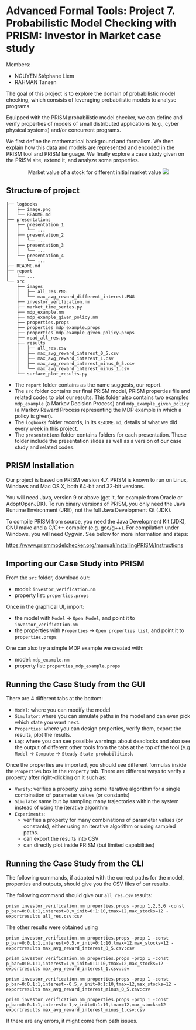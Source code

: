 # Advanced Formal Tools: Project 7. Probabilistic Model Checking with PRISM: Investor in Market case study

Members:
- NGUYEN Stéphane Liem
- RAHMAN Tansen

The goal of this project is to explore the domain of probabilistic model checking, which consists of leveraging probabilistic models to analyse programs.

Equipped with the PRISM probabilistic model checker, we can define and verify properties of models of small distributed applications (e.g., cyber physical systems) and/or concurrent programs.

We first define the mathematical background and formalism. We then explain how this data and models are represented and encoded in the PRISM tool and PRISM language. We finally explore a case study given on the PRISM site, extend it, and analyze some properties.

<!---
<p align="center">
  <img src="./presentations/presentation_2/images/market_time_series.png" />
</p>
--->
<div align='center'>
  Market value of a stock for different initial market value 
  <img src="./src/images/market_dynamics.gif" />
</div>

## Structure of project

```
├── logbooks
│   ├── image.png
│   └── README.md
├── presentations
│   ├── presentation_1
│   │   └── ...
│   ├── presentation_2
│   │   └── ...
│   ├── presentation_3
│   │   └── ...
│   └── presentation_4
│       └── ...
├── README.md
├── report
│   └── ...
└── src
    ├── images
    │   ├── all_res.PNG
    │   └── max_avg_reward_different_interest.PNG
    ├── investor_verification.nm
    ├── market_time_series.py
    ├── mdp_example.nm
    ├── mdp_example_given_policy.nm
    ├── properties.props
    ├── properties_mdp_example.props
    ├── properties_mdp_example_given_policy.props
    ├── read_all_res.py
    ├── results
    │   ├── all_res.csv
    │   ├── max_avg_reward_interest_0_5.csv
    │   ├── max_avg_reward_interest_1.csv
    │   ├── max_avg_reward_interest_minus_0_5.csv
    │   └── max_avg_reward_interest_minus_1.csv
    └── surface_plot_results.py
```

- The `report` folder contains as the name suggests, our report.
- The `src` folder contains our final PRISM model, PRISM properties file and related codes to plot our results. This folder also contains two examples `mdp_example` (a Markov Decision Process) and `mdp_example_given_policy` (a Markov Reward Process representing the MDP example in which a policy is given).
- The `logbooks` folder records, in its `README.md`, details of what we did every week in this project.
- The `presentations` folder contains folders for each presentation. These folder include the presentation slides as well as a version of our case study and related codes.

## PRISM Installation


Our project is based on PRISM version 4.7. PRISM is known to run on Linux, Windows and Mac OS X, both 64-bit and 32-bit versions.

You will need Java, version 9 or above (get it, for example from Oracle or AdoptOpenJDK). To run binary versions of PRISM, you only need the Java Runtime Environment (JRE), not the full Java Development Kit (JDK).

To compile PRISM from source, you need the Java Development Kit (JDK), GNU make and a C/C++ compiler (e.g. gcc/g++). For compilation under Windows, you will need Cygwin. See below for more information and steps:

https://www.prismmodelchecker.org/manual/InstallingPRISM/Instructions

## Importing our Case Study into PRISM

From the `src` folder, download our:
 - model: `investor_verification.nm`
 - property list: `properties.props`

Once in the graphical UI, import:
 - the model with `Model` $\rightarrow$ `Open Model`, and point it to `investor_verification.nm`
 - the properties with `Properties` $\rightarrow$ `Open properties list`, and point it to `properties.props`

One can also try a simple MDP example we created with:
 - model: `mdp_example.nm`
 - property list: `properties_mdp_example.props`

## Running the Case Study from the GUI

There are 4 different tabs at the bottom:
- `Model`: where you can modify the model
- `Simulator`: where you can simulate paths in the model and can even pick which state you want next.
- `Properties`: where you can design properties, verify them, export the results, plot the results.
- `Log`: where you can see possible warnings about deadlocks and also see the output of different other tools
from the tabs at the top of the tool (e.g `Model` $\rightarrow$ `Compute` $\rightarrow$ `Steady-State probabilities`).

Once the properties are imported, you should see different formulas inside the `Properties` box in the `Property` tab.
There are different ways to verify a property after right-clicking on it such as:
- `Verify`: verifies a property using some iterative algorithm for a single combination of parameter values (or constants)
- `Simulate`: same but by sampling many trajectories within the system instead of using the iterative algorithm
- `Experiments`:
	- verifies a property for many combinations of parameter values (or constants),
either using an iterative algorithm or using sampled paths.
	- can export the results into CSV
	- can directly plot inside PRISM (but limited capabilities)

## Running the Case Study from the CLI

The following commands, if adapted with the correct paths for the model, properties and outputs, should give you the CSV files of our results.

The following command should give our `all_res.csv` results:
```
prism investor_verification.nm properties.props -prop 1,2,5,6 -const p_bar=0:0.1:1,interest=0,v_init=0:1:10,tmax=12,max_stocks=12 -exportresults all_res.csv:csv
```

The other results were obtained using
```
prism investor_verification.nm properties.props -prop 1 -const p_bar=0:0.1:1,interest=0.5,v_init=0:1:10,tmax=12,max_stocks=12 -exportresults max_avg_reward_interest_0_5.csv:csv

prism investor_verification.nm properties.props -prop 1 -const p_bar=0:0.1:1,interest=1,v_init=0:1:10,tmax=12,max_stocks=12 -exportresults max_avg_reward_interest_1.csv:csv

prism investor_verification.nm properties.props -prop 1 -const p_bar=0:0.1:1,interest=-0.5,v_init=0:1:10,tmax=12,max_stocks=12 -exportresults max_avg_reward_interest_minus_0_5.csv:csv

prism investor_verification.nm properties.props -prop 1 -const p_bar=0:0.1:1,interest=-1,v_init=0:1:10,tmax=12,max_stocks=12 -exportresults max_avg_reward_interest_minus_1.csv:csv
```

If there are any errors, it might come from path issues.


